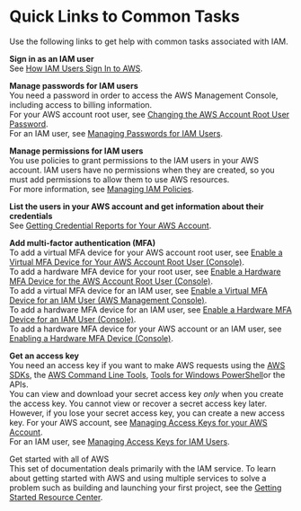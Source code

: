 # Quick Links to Common Tasks<a name="introduction_quick-links-common-tasks"></a>

Use the following links to get help with common tasks associated with IAM\.

**Sign in as an IAM user**  
See [How IAM Users Sign In to AWS](id_users_sign-in.md)\. 

**Manage passwords for IAM users**  
You need a password in order to access the AWS Management Console, including access to billing information\.  
For your AWS account root user, see [Changing the AWS Account Root User Password](id_credentials_passwords_change-root.md)\.   
For an IAM user, see [Managing Passwords for IAM Users](id_credentials_passwords_admin-change-user.md)\. 

**Manage permissions for IAM users**  
You use policies to grant permissions to the IAM users in your AWS account\. IAM users have no permissions when they are created, so you must add permissions to allow them to use AWS resources\.   
For more information, see [Managing IAM Policies](access_policies_manage.md)\. 

**List the users in your AWS account and get information about their credentials**  
See [Getting Credential Reports for Your AWS Account](id_credentials_getting-report.md)\. 

**Add multi\-factor authentication \(MFA\)**  
To add a virtual MFA device for your AWS account root user, see [Enable a Virtual MFA Device for Your AWS Account Root User \(Console\)](id_credentials_mfa_enable_virtual.md#enable-virt-mfa-for-root)\.  
To add a hardware MFA device for your root user, see [Enable a Hardware MFA Device for the AWS Account Root User \(Console\)](id_credentials_mfa_enable_physical.md#enable-hw-mfa-for-root)\.  
To add a virtual MFA device for an IAM user, see [Enable a Virtual MFA Device for an IAM User \(AWS Management Console\)](id_credentials_mfa_enable_virtual.md#enable-virt-mfa-for-iam-user)\.  
To add a hardware MFA device for an IAM user, see [Enable a Hardware MFA Device for an IAM User \(Console\)](id_credentials_mfa_enable_physical.md#enable-hw-mfa-for-iam-user)\.  
To add a hardware MFA device for your AWS account or an IAM user, see [Enabling a Hardware MFA Device \(Console\)](id_credentials_mfa_enable_physical.md)\. 

**Get an access key**  
You need an access key if you want to make AWS requests using the [AWS SDKs](https://aws.amazon.com/tools/), the [AWS Command Line Tools](https://aws.amazon.com/tools/#Command_Line_Tools), [Tools for Windows PowerShell](https://aws.amazon.com/powershell/)or the APIs\.   
You can view and download your secret access key *only* when you create the access key\. You cannot view or recover a secret access key later\. However, if you lose your secret access key, you can create a new access key\. 
For your AWS account, see [Managing Access Keys for your AWS Account](http://alpha-docs-aws.amazon.com/general/latest/gr/managing-aws-access-keys.html)\.   
For an IAM user, see [Managing Access Keys for IAM Users](id_credentials_access-keys.md)\. 

Get started with all of AWS  
This set of documentation deals primarily with the IAM service\. To learn about getting started with AWS and using multiple services to solve a problem such as building and launching your first project, see the [Getting Started Resource Center](https://aws.amazon.com/getting-started/)\. 